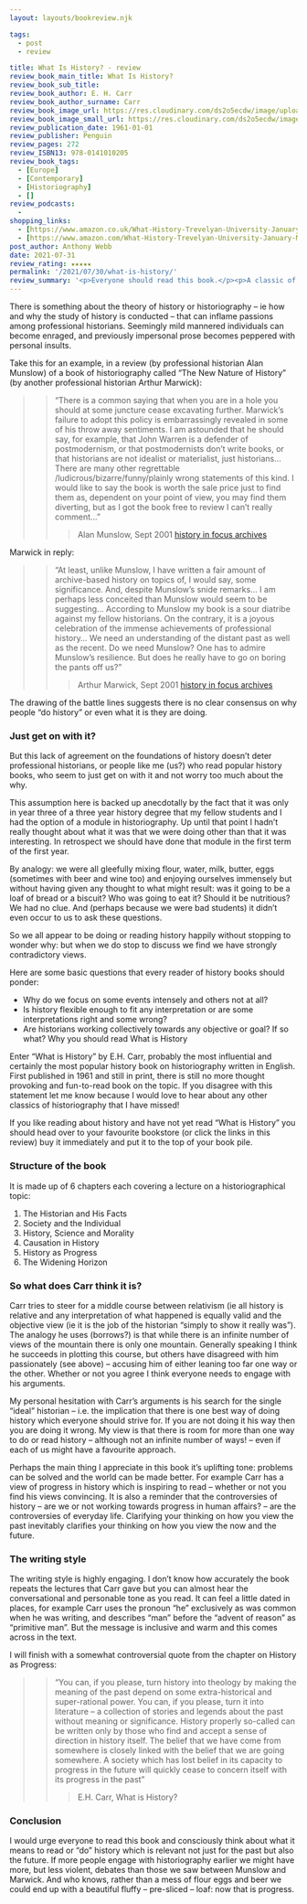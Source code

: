 ```yaml
---
layout: layouts/bookreview.njk

tags:
  - post
  - review

title: What Is History? - review
review_book_main_title: What Is History?
review_book_sub_title: 
review_book_author: E. H. Carr
review_book_author_surname: Carr
review_book_image_url: https://res.cloudinary.com/ds2o5ecdw/image/upload/acovers/0141010207.02._SCL_.jpg
review_book_image_small_url: https://res.cloudinary.com/ds2o5ecdw/image/upload/acovers/0141010207.02._SCM_.jpg
review_publication_date: 1961-01-01
review_publisher: Penguin
review_pages: 272
review_ISBN13: 978-0141010205
review_book_tags:
  - [Europe]
  - [Contemporary]
  - [Historiography]
  - []
review_podcasts:
  - 
shopping_links:
  - [https://www.amazon.co.uk/What-History-Trevelyan-University-January-March/dp/0141010207/, Amazon UK, Amazon UK book link]
  - [https://www.amazon.com/What-History-Trevelyan-University-January-March/dp/0141010207/, Amazon US, Amazon US book link]
post_author: Anthony Webb
date: 2021-07-31
review_rating: ★★★★★
permalink: '/2021/07/30/what-is-history/'
review_summary: '<p>Everyone should read this book.</p><p>A classic of historiography that has yet to be equalled. Written in a light and enjoyable prose, it helps us to consciously think about what “doing history” really means – and why this is relevant not just for the past but also our future.</p>'
---
```

There is something about the theory of history or historiography – ie how and why the study of history is conducted – that can inflame passions among professional historians. Seemingly mild mannered individuals can become enraged, and previously impersonal prose becomes peppered with personal insults.

Take this for an example, in a review (by professional historian Alan Munslow) of a book of historiography called “The New Nature of History” (by another professional historian Arthur Marwick):

>> “There is a common saying that when you are in a hole you should at some juncture cease excavating further. Marwick’s failure to adopt this policy is embarrassingly revealed in some of his throw away sentiments. I am astounded that he should say, for example, that John Warren is a defender of postmodernism, or that postmodernists don’t write books, or that historians are not idealist or materialist, just historians… There are many other regrettable /ludicrous/bizarre/funny/plainly wrong statements of this kind. I would like to say the book is worth the sale price just to find them as, dependent on your point of view, you may find them diverting, but as I got the book free to review I can’t really comment…”
>>
>>> Alan Munslow, Sept 2001 [history in focus archives](https://archives.history.ac.uk/history-in-focus/Whatishistory/munslow5.html)

Marwick in reply:

>> “At least, unlike Munslow, I have written a fair amount of archive-based history on topics of, I would say, some significance. And, despite Munslow’s snide remarks… I am perhaps less conceited than Munslow would seem to be suggesting… According to Munslow my book is a sour diatribe against my fellow historians. On the contrary, it is a joyous celebration of the immense achievements of professional history… We need an understanding of the distant past as well as the recent. Do we need Munslow? One has to admire Munslow’s resilience. But does he really have to go on boring the pants off us?”
>>
>>>Arthur Marwick, Sept 2001 [history in focus archives](https://archives.history.ac.uk/history-in-focus/Whatishistory/marwick2.html)

The drawing of the battle lines suggests there is no clear consensus on why people “do history” or even what it is they are doing.

### Just get on with it?

But this lack of agreement on the foundations of history doesn’t deter professional historians, or people like me (us?) who read popular history books, who seem to just get on with it and not worry too much about the why.

This assumption here is backed up anecdotally by the fact that it was only in year three of a three year history degree that my fellow students and I had the option of a module in historiography. Up until that point I hadn’t really thought about what it was that we were doing other than that it was interesting. In retrospect we should have done that module in the first term of the first year.

By analogy: we were all gleefully mixing flour, water, milk, butter, eggs (sometimes with beer and wine too) and enjoying ourselves immensely but without having given any thought to what might result: was it going to be a loaf of bread or a biscuit? Who was going to eat it? Should it be nutritious? We had no clue. And (perhaps because we were bad students) it didn’t even occur to us to ask these questions.

So we all appear to be doing or reading history happily without stopping to wonder why: but when we do stop to discuss we find we have strongly contradictory views.

Here are some basic questions that every reader of history books should ponder:

- Why do we focus on some events intensely and others not at all?
- Is history flexible enough to fit any interpretation or are some interpretations right and some wrong?
- Are historians working collectively towards any objective or goal? If so what?
Why you should read What is History

Enter “What is History” by E.H. Carr, probably the most influential and certainly the most popular history book on historiography written in English. First published in 1961 and still in print, there is still no more thought provoking and fun-to-read book on the topic. If you disagree with this statement let me know because I would love to hear about any other classics of historiography that I have missed!

If you like reading about history and have not yet read “What is History” you should head over to your favourite bookstore (or click the links in this review) buy it immediately and put it to the top of your book pile.

### Structure of the book

It is made up of 6 chapters each covering a lecture on a historiographical topic:

1. The Historian and His Facts
2. Society and the Individual
3. History, Science and Morality
4. Causation in History
5. History as Progress
6. The Widening Horizon

### So what does Carr think it is?

Carr tries to steer for a middle course between relativism (ie all history is relative and any interpretation of what happened is equally valid and the objective view (ie it is the job of the historian “simply to show it really was”). The analogy he uses (borrows?) is that while there is an infinite number of views of the mountain there is only one mountain. Generally speaking I think he succeeds in plotting this course, but others have disagreed with him passionately (see above) – accusing him of either leaning too far one way or the other. Whether or not you agree I think everyone needs to engage with his arguments.

My personal hesitation with Carr’s arguments is his search for the single “ideal” historian – i.e. the implication that there is one best way of doing history which everyone should strive for. If you are not doing it his way then you are doing it wrong. My view is that there is room for more than one way to do or read history – although not an infinite number of ways! – even if each of us might have a favourite approach.

Perhaps the main thing I appreciate in this book it’s uplifting tone: problems can be solved and the world can be made better. For example Carr has a view of progress in history which is inspiring to read – whether or not you find his views convincing. It is also a reminder that the controversies of history – are we or not working towards progress in human affairs? – are the controversies of everyday life. Clarifying your thinking on how you view the past inevitably clarifies your thinking on how you view the now and the future.

### The writing style

The writing style is highly engaging. I don’t know how accurately the book repeats the lectures that Carr gave but you can almost hear the conversational and personable tone as you read. It can feel a little dated in places, for example Carr uses the pronoun “he” exclusively as was common when he was writing, and describes “man” before the “advent of reason” as “primitive man”. But the message is inclusive and warm and this comes across in the text.

I will finish with a somewhat controversial quote from the chapter on History as Progress:

>> “You can, if you please, turn history into theology by making the meaning of the past depend on some extra-historical and super-rational power. You can, if you please, turn it into literature – a collection of stories and legends about the past without meaning or significance. History properly so-called can be written only by those who find and accept a sense of direction in history itself. The belief that we have come from somewhere is closely linked with the belief that we are going somewhere. A society which has lost belief in its capacity to progress in the future will quickly cease to concern itself with its progress in the past”
>>
>>> E.H. Carr, What is History?

### Conclusion

I would urge everyone to read this book and consciously think about what it means to read or “do” history which is relevant not just for the past but also the future. If more people engage with historiography earlier we might have more, but less violent, debates than those we saw between Munslow and Marwick. And who knows, rather than a mess of flour eggs and beer we could end up with a beautiful fluffy – pre-sliced – loaf: now that is progress.